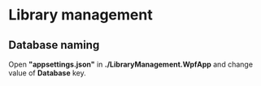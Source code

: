 # Library management

## Database naming
Open **"appsettings.json"** in **./LibraryManagement.WpfApp** and change value of **Database** key.
